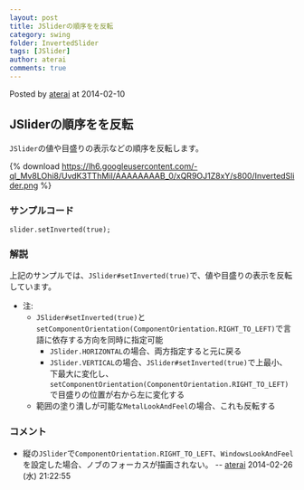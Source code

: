 ```yaml
---
layout: post
title: JSliderの順序をを反転
category: swing
folder: InvertedSlider
tags: [JSlider]
author: aterai
comments: true
---
```


Posted by [aterai](http://terai.xrea.jp/aterai.html) at 2014-02-10

## JSliderの順序をを反転
`JSlider`の値や目盛りの表示などの順序を反転します。

{% download https://lh6.googleusercontent.com/-qI_Mv8LOhi8/UvdK3TThMiI/AAAAAAAAB_0/xQR9OJ1Z8xY/s800/InvertedSlider.png %}

### サンプルコード
<pre class="prettyprint"><code>slider.setInverted(true);
</code></pre>

### 解説
上記のサンプルでは、`JSlider#setInverted(true)`で、値や目盛りの表示を反転しています。

- 注:
    - `JSlider#setInverted(true)`と`setComponentOrientation(ComponentOrientation.RIGHT_TO_LEFT)`で言語に依存する方向を同時に指定可能
        - `JSlider.HORIZONTAL`の場合、両方指定すると元に戻る
        - `JSlider.VERTICAL`の場合、`JSlider#setInverted(true)`で上最小、下最大に変化し、`setComponentOrientation(ComponentOrientation.RIGHT_TO_LEFT)`で目盛りの位置が右から左に変化する
    - 範囲の塗り潰しが可能な`MetalLookAndFeel`の場合、これも反転する

<!-- dummy comment line for breaking list -->

### コメント
- 縦の`JSlider`で`ComponentOrientation.RIGHT_TO_LEFT`、`WindowsLookAndFeel`を設定した場合、ノブのフォーカスが描画されない。 -- [aterai](http://terai.xrea.jp/aterai.html) 2014-02-26 (水) 21:22:55

<!-- dummy comment line for breaking list -->

